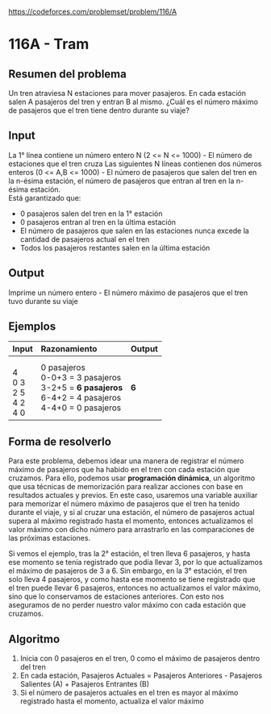 https://codeforces.com/problemset/problem/116/A

# 116A - Tram

## Resumen del problema
Un tren atraviesa N estaciones para mover pasajeros. En cada estación salen A pasajeros del tren y entran B al mismo. ¿Cuál es el número máximo de pasajeros que el tren tiene dentro durante su viaje?

## Input
La 1° línea contiene un número entero N (2 <= N <= 1000) - El número de estaciones que el tren cruza
Las siguientes N líneas contienen dos números enteros (0 <= A,B <= 1000) - El número de pasajeros que salen del tren en la n-ésima estación, el número de pasajeros que entran al tren en la n-ésima estación. \
Está garantizado que:
- 0 pasajeros salen del tren en la 1° estación
- 0 pasajeros entran al tren en la última estación
- El número de pasajeros que salen en las estaciones nunca excede la cantidad de pasajeros actual en el tren
- Todos los pasajeros restantes salen en la última estación

## Output
Imprime un número entero - El número máximo de pasajeros que el tren tuvo durante su viaje

## Ejemplos
| Input   | Razonamiento                                   | Output |
| :----   | :--------------------------------------------  | -----  |
| <br> 4 <br> 0 3 <br> 2 5 <br> 4 2 <br> 4 0 | 0 pasajeros <br> 0-0+3 = 3 pasajeros <br> 3-2+5 = **6 pasajeros** <br> 6-4+2 = 4 pasajeros <br> 4-4+0 = 0 pasajeros | **6** |

## Forma de resolverlo
Para este problema, debemos idear una manera de registrar el número máximo de pasajeros que ha habido en el tren con cada estación que cruzamos. Para ello, podemos usar **programación dinámica**, un algoritmo que usa técnicas de memorización para realizar acciones con base en resultados actuales y previos. En este caso, usaremos una variable auxiliar para memorizar el número máximo de pasajeros que el tren ha tenido durante el viaje, y si al cruzar una estación, el número de pasajeros actual supera al máximo registrado hasta el momento, entonces actualizamos el valor máximo con dicho número para arrastrarlo en las comparaciones de las próximas estaciones.

Si vemos el ejemplo, tras la 2° estación, el tren lleva 6 pasajeros, y hasta ese momento se tenía registrado que podía llevar 3, por lo que actualizamos el máximo de pasajeros de 3 a 6. Sin embargo, en la 3° estación, el tren solo lleva 4 pasajeros, y como hasta ese momento se tiene registrado que el tren puede llevar 6 pasajeros, entonces no actualizamos el valor máximo, sino que lo conservamos de estaciones anteriores. Con esto nos aseguramos de no perder nuestro valor máximo con cada estación que cruzamos.

## Algoritmo
1) Inicia con 0 pasajeros en el tren, 0 como el máximo de pasajeros dentro del tren
2) En cada estación, Pasajeros Actuales = Pasajeros Anteriores - Pasajeros Salientes (A) + Pasajeros Entrantes (B)
3) Si el número de pasajeros actuales en el tren es mayor al máximo registrado hasta el momento, actualiza el valor máximo